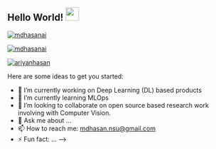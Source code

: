 ## Hello World! <img src="https://raw.githubusercontent.com/iampavangandhi/iampavangandhi/master/gifs/Hi.gif" width="30px"></h2>

<p align="center">
 
  <a href="https://www.linkedin.com/in/mdhasanai/" target="blank"><img align="center" src="https://img.shields.io/badge/-LinkedIn-039BE5?style=for-the-badge&logo=Linkedin&logoColor=white&link=https://www.linkedin.com/in/mdhasanai/" alt="mdhasanai"/></a>
  
<a href="https://twitter.com/mdhasanai" target="blank"><img align="center" src="https://img.shields.io/badge/-Twitter-A7C0FF?style=for-the-badge&logo=Twitter&logoColor=white&link=https://twitter.com/mdhasanai" alt="mdhasanai"/></a>
  
 <a href="https://medium.com/@ariyanhasan" target="blank"><img align="center" src="https://img.shields.io/badge/-medium-7CB342?style=for-the-badge&labelColor=7CB342&logo=Medium&link=https://medium.com/@ariyanhasan" alt="ariyanhasan"/></a>
  
</p>

Here are some ideas to get you started:

- 🔭 I’m currently working on Deep Learning (DL) based products
- 🌱 I’m currently learning MLOps
- 👯 I’m looking to collaborate on open source based research work involving with Computer Vision.
- 💬 Ask me about ...
- 📫 How to reach me: mdhasan.nsu@gmail.com
- ⚡ Fun fact: ...
-->
